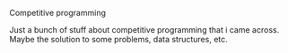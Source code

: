 Competitive programming

Just a bunch of stuff about competitive programming that i came across. Maybe the solution to some problems, data structures, etc.